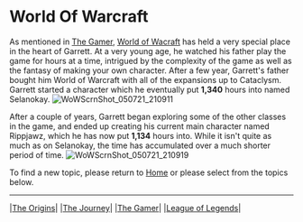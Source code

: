 # World Of Warcraft

As mentioned in [The Gamer](The-Gamer.md), [World of Wacraft](https://worldofwarcraft.com/en-us/) has held a very special place in the heart of Garrett. At a very young age, he watched his father play the game for hours at a time, intrigued by the complexity of the game as well as the fantasy of making your own character. After a few year, Garrett's father bought him World of Warcraft with all of the expansions up to Cataclysm. Garrett started a character which he eventually put **1,340** hours into named Selanokay. 
![WoWScrnShot_050721_210911](https://user-images.githubusercontent.com/83822255/117522435-fec21280-af78-11eb-9f23-16edd320bfc7.jpg)

After a couple of years, Garrett began exploring some of the other classes in the game, and ended up creating his current main character named Rippjawz, which he has now put **1,134** hours into. While it isn't quite as much as on Selanokay, the time has accumulated over a much shorter period of time. 
![WoWScrnShot_050721_210919](https://user-images.githubusercontent.com/83822255/117522504-72641f80-af79-11eb-9c4b-120abc5f90a1.jpg)


To find a new topic, please return to [Home](README.md) or please select from the topics below.
__________________________________________________________________________________
|[The Origins](The-Origins.md)|
|[The Journey](The-Journey.md)|
|[The Gamer](The-Gamer.md)|
|[League of Legends](League-of-Legends.md)|
